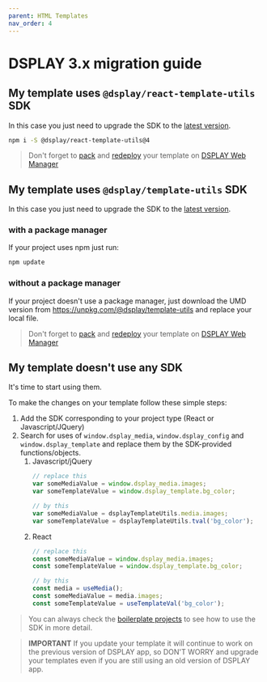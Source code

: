 ```yaml
---
parent: HTML Templates
nav_order: 4
---
```

# DSPLAY 3.x migration guide


## My template uses `@dsplay/react-template-utils` SDK

In this case you just need to upgrade the SDK to the [latest version](https://www.npmjs.com/package/@dsplay/react-template-utils).

```bash
npm i -S @dsplay/react-template-utils@4
```

> Don't forget to [pack](../#packing) and [redeploy](../#deploying) your template on [DSPLAY Web Manager](manager.dsplay.tv)

## My template uses `@dsplay/template-utils` SDK

In this case you just need to upgrade the SDK to the [latest version](https://www.npmjs.com/package/@dsplay/template-utils).

### with a package manager
If your project uses npm just run:

```bash
npm update
```

### without a package manager
If your project doesn't use a package manager, just download the UMD version from <https://unpkg.com/@dsplay/template-utils> and replace your local file.

> Don't forget to [pack](../#packing) and [redeploy](../#deploying) your template on [DSPLAY Web Manager](manager.dsplay.tv)

## My template doesn't use any SDK

It's time to start using them.

To make the changes on your template follow these simple steps:

1. Add the SDK corresponding to your project type (React or Javascript/JQuery)
1. Search for uses of `window.dsplay_media`, `window.dsplay_config` and `window.dsplay_template` and replace them by the SDK-provided functions/objects.
    1. Javascript/jQuery
        ```js
        // replace this
        var someMediaValue = window.dsplay_media.images;
        var someTemplateValue = window.dsplay_template.bg_color;

        // by this
        var someMediaValue = dsplayTemplateUtils.media.images;
        var someTemplateValue = dsplayTemplateUtils.tval('bg_color');
        ```
    1. React
        ```javascript
        // replace this
        const someMediaValue = window.dsplay_media.images;
        const someTemplateValue = window.dsplay_template.bg_color;

        // by this
        const media = useMedia();
        const someMediaValue = media.images;
        const someTemplateValue = useTemplateVal('bg_color');
        ```

> You can always check the [boilerplate projects](../boilerplates/) to see how to use the SDK in more detail.

> **IMPORTANT** If you update your template it will continue to work on the previous version of DSPLAY app, so DON'T WORRY and upgrade your templates even if you are still using an old version of DSPLAY app.